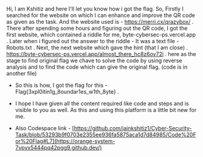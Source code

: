 Hi, I am Kshitiz and here I'll let you know how i got the flag.
So, Firstly I searched for the website on which I can enhance and improve the QR code as given as the task.
And the website used is - https://merri.cx/qrazybox/   .
There after spending some hours and figuring out the QR code, I got the first website, which contained a riddle for me, byte-cybersec-ps.vercel.app  .
Later when i figured out the answer to the riddle - It was a text file - Robots.txt  .
Next, the next website which gave the hint (that I am close)  .
https://byte-cybersec-ps.vercel.app/almost_there_hc8z6ov72i  .
here as the stage to find original flag we chave to solve the code by using reverse analysis and to find the code which can give the original flag. (code is in another file)

* So this is how, I got the flag for this - Flag{3xpl0itin1g_8oundar1es_w1th_8yte}  .

* I hope I have given all the content required like code and steps and is visible to you as well.
  As this and using this platform is a little bit new for me.
* Also Codespace link - [https://github.com/jainkshitiz1/Cyber-Security-Task/blob/53293b9f0703e2355ee936fa5875aca1d7d84985/Code%20For%20Flag#L7](https://orange-system-7vpvx5444pq42pgg9.github.dev/)
